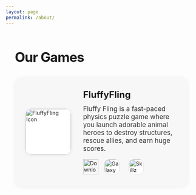```yaml
---
layout: page
permalink: /about/
---
```


<section style="max-width: 800px; margin: 60px auto 40px auto; padding: 0 24px;">
  <h1 style="font-size:2.2rem; font-weight:700; letter-spacing:-1px; margin-bottom:32px;">
    Our Games
  </h1>
  <div style="display:flex; align-items:center; gap:32px; background:#f7f7f7; border-radius:18px; box-shadow:0 2px 12px rgba(0,0,0,0.06); padding:32px 28px; margin-bottom:40px;">
    <img src="{{ '/assets/images/icons/fluffyfling.png' | relative_url }}" alt="FluffyFling Icon" style="width:120px; height:120px; border-radius:16px; box-shadow:0 2px 8px rgba(0,0,0,0.10); background:#fff;">
    <div style="flex:1;">
      <h2 style="margin:0 0 12px 0; font-size:1.5rem; font-weight:700;">FluffyFling</h2>
      <p style="margin:0 0 18px 0; color:#333; font-size:1.08rem;">
        Fluffy Fling is a fast-paced physics puzzle game where you launch adorable animal heroes to destroy structures, rescue allies, and earn huge scores.
      </p>
      <div style="display:flex; gap:16px; flex-wrap:wrap; align-items:center;">
        <a href="https://apps.apple.com/app/id6747564479" target="_blank" style="display:inline-block;">
          <img src="https://developer.apple.com/assets/elements/badges/download-on-the-app-store.svg" alt="Download on the App Store" style="height:40px;">
        </a>
        <a href="https://galaxystore.samsung.com/preorder/000008325322" target="_blank" style="display:inline-block; margin-right:8px;">
          <img src="{{ '/assets/images/icons/GalaxyStore.png' | relative_url }}" alt="Galaxy Store" style="height:40px; border-radius:12px; border:1.5px solid #ddd; background:#fff; box-sizing:border-box;">
        </a>
        <a href="https://games.skillz.com/mobile/games/67974" target="_blank" style="display:inline-block;">
          <img src="{{ '/assets/images/icons/Skillz.png' | relative_url }}" alt="Skillz" style="height:40px; border-radius:12px; border:1.5px solid #ddd; background:#fff; box-sizing:border-box;">
        </a>
      </div>
    </div>
  </div>
</section>
